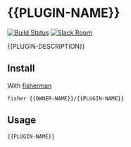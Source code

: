 # {{PLUGIN-NAME}}

[![Build Status][travis-badge]][travis-link]
[![Slack Room][slack-badge]][slack-link]

{{PLUGIN-DESCRIPTION}}

## Install

With [fisherman]

```
fisher {{OWNER-NAME}}/{{PLUGIN-NAME}}
```

## Usage

```fish
{{PLUGIN-NAME}}
```

[travis-link]: https://travis-ci.org/{{OWNER-NAME}}/{{PLUGIN-NAME}}
[travis-badge]: https://img.shields.io/travis/{{OWNER-NAME}}/{{PLUGIN-NAME}}.svg
[slack-link]: https://fisherman-wharf.herokuapp.com
[slack-badge]: https://fisherman-wharf.herokuapp.com/badge.svg
[fisherman]: https://github.com/fisherman/fisherman
